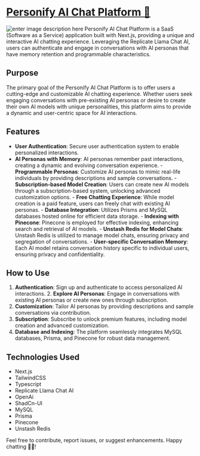 # [Personify AI Chat Platform 🔗](https://personify-ai.vercel.app/) 

![enter image description here](https://i.ibb.co/p3K0nW7/Screenshot-2023-11-10-at-7-03-55-PM.png)
Personify AI Chat Platform is a SaaS (Software as a Service) application built with Next.js, providing a unique and interactive AI chatting experience. Leveraging the Replicate Llama Chat AI, users can authenticate and engage in conversations with AI personas that have memory retention and programmable characteristics. 


## Purpose
 The primary goal of the Personify AI Chat Platform is to offer users a cutting-edge and customizable AI chatting experience. Whether users seek engaging conversations with pre-existing AI personas or desire to create their own AI models with unique personalities, this platform aims to provide a dynamic and user-centric space for AI interactions. 
 ## Features
   -  **User Authentication**: Secure user authentication system to enable personalized interactions. 
   -  **AI Personas with Memory**: AI personas remember past interactions, creating a dynamic and evolving conversation experience.
    -  **Programmable Personas**: Customize AI personas to mimic real-life individuals by providing descriptions and sample conversations.
    -  **Subscription-based Model Creation**: Users can create new AI models through a subscription-based system, unlocking advanced customization options. 
    -  **Free Chatting Experience**: While model creation is a paid feature, users can freely chat with existing AI personas. 
    -  **Database Integration**: Utilizes Prisms and MySQL databases hosted online for efficient data storage. 
    -  **Indexing with Pinecone**: Pinecone is employed for effective indexing, enhancing search and retrieval of AI models. 
    -  **Unstash Redis for Model Chats**: Unstash Redis is utilized to manage model chats, ensuring privacy and segregation of conversations. 
    -  **User-specific Conversation Memory**: Each AI model retains conversation history specific to individual users, ensuring privacy and confidentiality.
    
## How to Use  
   1.  **Authentication**: Sign up and authenticate to access personalized AI interactions. 
    2.  **Explore AI Personas**: Engage in conversations with existing AI personas or create new ones through subscription. 
   2.  **Customization**: Tailor AI personas by providing descriptions and sample conversations via contribution. 
   3.  **Subscription**: Subscribe to unlock premium features, including model creation and advanced customization. 
   4.  **Database and Indexing**: The platform seamlessly integrates MySQL databases, Prisma, and Pinecone for robust data management. 
   
  ## Technologies Used  
  - Next.js 
  - TailwindCSS
  - Typescript
  - Replicate Llama Chat AI
  - OpenAi
  - ShadCn-UI
  - MySQL
  - Prisma 
  - Pinecone 
  - Unstash Redis 
  
  Feel free to contribute, report issues, or suggest enhancements. Happy chatting 🤖💬!